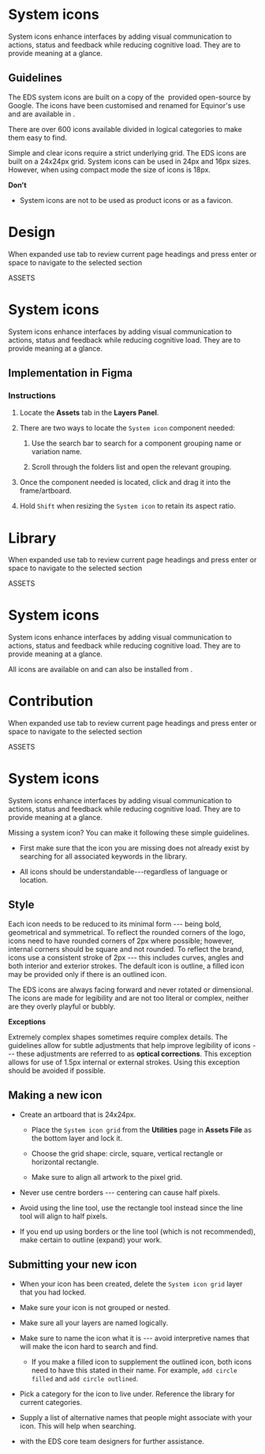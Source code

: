 # System icons

System icons enhance interfaces by adding visual communication to actions, status and feedback while reducing cognitive load. They are to provide meaning at a glance.

## Guidelines

The EDS system icons are built on a copy of the  provided open-source by Google. The icons have been customised and renamed for Equinor's use and are available in .

There are over 600 icons available divided in logical categories to make them easy to find.

Simple and clear icons require a strict underlying grid. The EDS icons are built on a 24x24px grid. System icons can be used in 24px and 16px sizes. However, when using compact mode the size of icons is 18px.

**Don't**

-   System icons are not to be used as product icons or as a favicon.



# Design

When expanded use tab to review current page headings and press enter or space to navigate to the selected section

ASSETS

# System icons

System icons enhance interfaces by adding visual communication to actions, status and feedback while reducing cognitive load. They are to provide meaning at a glance.

## Implementation in Figma

### Instructions

1.  Locate the **Assets** tab in the **Layers Panel**.
    
2.  There are two ways to locate the `System icon` component needed:
    
    1.  Use the search bar to search for a component grouping name or variation name.
        
    2.  Scroll through the folders list and open the relevant grouping.
        
3.  Once the component needed is located, click and drag it into the frame/artboard.
    
4.  Hold `Shift` when resizing the `System icon` to retain its aspect ratio.



# Library

When expanded use tab to review current page headings and press enter or space to navigate to the selected section

ASSETS

# System icons

System icons enhance interfaces by adding visual communication to actions, status and feedback while reducing cognitive load. They are to provide meaning at a glance.

All icons are available on  and can also be installed from .



# Contribution

When expanded use tab to review current page headings and press enter or space to navigate to the selected section

ASSETS

# System icons

System icons enhance interfaces by adding visual communication to actions, status and feedback while reducing cognitive load. They are to provide meaning at a glance.

Missing a system icon? You can make it following these simple guidelines.

-   First make sure that the icon you are missing does not already exist by searching for all associated keywords in the library.
    
-   All icons should be understandable---regardless of language or location.
    

## Style

Each icon needs to be reduced to its minimal form --- being bold, geometrical and symmetrical. To reflect the rounded corners of the logo, icons need to have rounded corners of 2px where possible; however, internal corners should be square and not rounded. To reflect the brand, icons use a consistent stroke of 2px --- this includes curves, angles and both interior and exterior strokes. The default icon is outline, a filled icon may be provided only if there is an outlined icon.

The EDS icons are always facing forward and never rotated or dimensional. The icons are made for legibility and are not too literal or complex, neither are they overly playful or bubbly.

**Exceptions**

Extremely complex shapes sometimes require complex details. The guidelines allow for subtle adjustments that help improve legibility of icons --- these adjustments are referred to as **optical corrections**. This exception allows for use of 1.5px internal or external strokes. Using this exception should be avoided if possible.

## Making a new icon

-   Create an artboard that is 24x24px.
    
    -   Place the `System icon grid` from the **Utilities** page in **Assets File** as the bottom layer and lock it.
        
    -   Choose the grid shape: circle, square, vertical rectangle or horizontal rectangle.
        
    -   Make sure to align all artwork to the pixel grid.
        
-   Never use centre borders --- centering can cause half pixels.
    
-   Avoid using the line tool, use the rectangle tool instead since the line tool will align to half pixels.
    
-   If you end up using borders or the line tool (which is not recommended), make certain to outline (expand) your work.
    

## Submitting your new icon

-   When your icon has been created, delete the `System icon grid` layer that you had locked.
    
-   Make sure your icon is not grouped or nested.
    
-   Make sure all your layers are named logically.
    
-   Make sure to name the icon what it is --- avoid interpretive names that will make the icon hard to search and find.
    
    -   If you make a filled icon to supplement the outlined icon, both icons need to have this stated in their name. For example, `add circle filled` and `add circle outlined`.
        
-   Pick a category for the icon to live under. Reference the library for current categories.
    
-   Supply a list of alternative names that people might associate with your icon. This will help when searching.
    
-    with the EDS core team designers for further assistance.